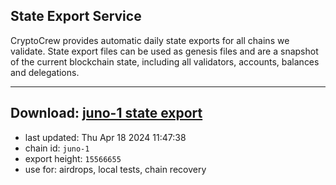 ## State Export Service
CryptoCrew provides automatic daily state exports for all chains we validate. State export files can be used as genesis files and are a snapshot of the current blockchain state, including all validators, accounts, balances and delegations.

---
**Download: [juno-1 state export](https://dl-eu2.ccvalidators.com/SERVICE/juno/juno-1_export_15566655.json)**
---

- last updated: Thu Apr 18 2024 11:47:38
- chain id: `juno-1`
- export height: `15566655`
- use for: airdrops, local tests, chain recovery
